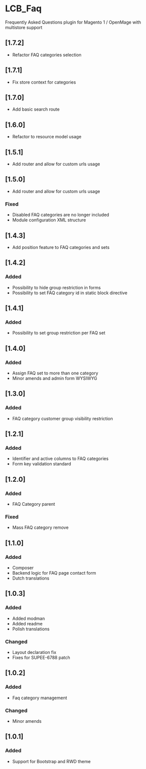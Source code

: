 # LCB_Faq

Frequently Asked Questions plugin for Magento 1 / OpenMage with multistore support

## [1.7.2]

- Refactor FAQ categories selection

## [1.7.1]

- Fix store context for categories

## [1.7.0]

- Add basic search route

## [1.6.0]

- Refactor to resource model usage

## [1.5.1]

- Add router and allow for custom urls usage

## [1.5.0]

- Add router and allow for custom urls usage

### Fixed

- Disabled FAQ categories are no longer included
- Module configuration XML structure

## [1.4.3]

- Add position feature to FAQ categories and sets

## [1.4.2]

### Added

- Possibility to hide group restriction in forms
- Possibility to set FAQ category id in static block directive

## [1.4.1]

### Added

- Possibility to set group restriction per FAQ set

## [1.4.0]

### Added

- Assign FAQ set to more than one category
- Minor amends and admin form WYSIWYG

## [1.3.0]

### Added

- FAQ category customer group visibility restriction

## [1.2.1]

### Added 

- Identifier and active columns to FAQ categories
- Form key validation standard

## [1.2.0]

### Added

- FAQ Category parent

### Fixed

- Mass FAQ category remove

## [1.1.0]

### Added

- Composer
- Backend logic for FAQ page contact form
- Dutch translations

## [1.0.3]

### Added

- Added modman
- Added readme
- Polish translations

### Changed

- Layout declaration fix
- Fixes for SUPEE-6788 patch

## [1.0.2]

### Added

- Faq category management

### Changed

- Minor amends

## [1.0.1]

### Added

- Support for Bootstrap and RWD theme
